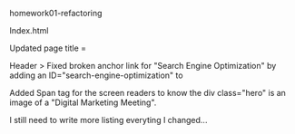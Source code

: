 homework01-refactoring

Index.html

Updated page title = <title>Horiseon Social Solution Services, Inc.</title>

Header > Fixed broken anchor link for "Search Engine Optimization" by adding an ID="search-engine-optimization" to

Added Span tag for the screen readers to know the div class="hero" is an image of a "Digital Marketing Meeting".

I still need to write more listing everyting I changed...
